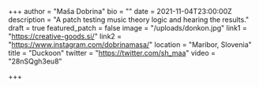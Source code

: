 +++
author = "Maša Dobrina"
bio = ""
date = 2021-11-04T23:00:00Z
description = "A patch testing music theory logic and hearing the results."
draft = true
featured_patch = false
image = "/uploads/donkon.jpg"
link1 = "https://creative-goods.si/"
link2 = "https://www.instagram.com/dobrinamasa/"
location = "Maribor, Slovenia"
title = "Duckoon"
twitter = "https://twitter.com/sh_maa"
video = "28nSQgh3eu8"

+++
